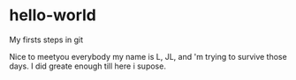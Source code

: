 # hello-world

My firsts steps in git

Nice to meetyou everybody my name is L, JL, and 'm trying to survive those days. 
I did greate enough till here i supose. 
